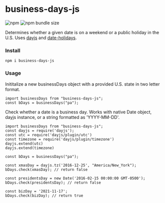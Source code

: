 # business-days-js

![npm](https://img.shields.io/npm/v/business-days-js)
![npm bundle size](https://img.shields.io/bundlephobia/min/business-days-js)

Determines whether a given date is on a weekend or a public holiday in the U.S. Uses [dayjs](https://www.npmjs.com/package/dayjs) and [date-holidays](https://www.npmjs.com/package/date-holidays).

### Install

```
npm i business-days-js

```

### Usage

Inititalize a new businessDays object with a provided U.S. state in two letter format.

```
import businessDays from "business-days-js";
const bDays = businessDays("pa");

```

Check whether a date is a business day. Works with native Date object, dayjs instance, or a string formatted as 'YYYY-MM-DD'.

```
import businessDays from "business-days-js";
const dayjs = require('dayjs');
const utc = require('dayjs/plugin/utc')
const timezone = require('dayjs/plugin/timezone')
dayjs.extend(utc)
dayjs.extend(timezone)

const bDays = businessDays("pa");

const xmasDay = dayjs.tz('2016-12-25', "America/New_York");
bDays.check(xmasDay); // return false

const presidentsDay = new Date('2016-02-15 00:00:00 GMT-0500');
bDays.check(presidentsDay); // return false

const bizDay = '2021-11-17';
bDays.check(bizDay); // return true

```

